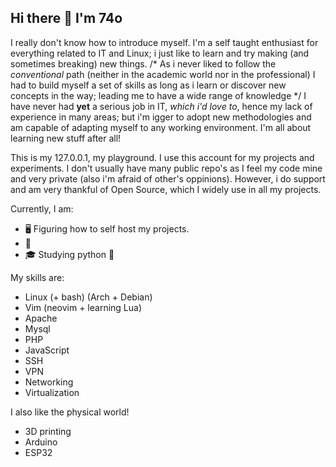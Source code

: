 ## Hi there 👋 I'm 74o

I really don't know how to introduce myself.
I'm a self taught enthusiast for everything related to IT and Linux; i just like to learn and try making (and sometimes breaking) new things.
/*
As i never liked to follow the *conventional* path (neither in the academic world nor in the professional) I had to build myself a set of skills as long as i learn  or discover new concepts in the way; leading me to have a wide range of knowledge
*/
I have never had **yet** a serious job in IT, *which i'd love to*, hence my lack of experience in many areas; but i'm igger to adopt new methodologies and am capable of adapting myself to any working environment. I'm all about learning new stuff after all!

This is my 127.0.0.1, my playground. I use this account for my projects and experiments.
I don't usually have many public repo's as I feel my code mine and very private (also i'm afraid of other's oppinions). However, i do support and am very thankful of Open Source, which I widely use in all my projects. 

Currently, I am:
- 🖥️ Figuring how to self host my projects.
- 🧠 
- 🎓 Studying python 🐍

My skills are:
- Linux (+ bash) (Arch + Debian)
- Vim (neovim + learning Lua)
- Apache
- Mysql
- PHP
- JavaScript
- SSH
- VPN
- Networking
- Virtualization

I also like the physical world!
- 3D printing
- Arduino
- ESP32

<!--
**74O/74o** is a ✨ _special_ ✨ repository because its `README.md` (this file) appears on your GitHub profile.

Here are some ideas to get you started:

- 🔭 I’m currently working on ...
- 🌱 I’m currently learning ...
- 👯 I’m looking to collaborate on ...
- 🤔 I’m looking for help with ...
- 💬 Ask me about ...
- 📫 How to reach me: ...
- 😄 Pronouns: ...
- ⚡ Fun fact: ...
-->
